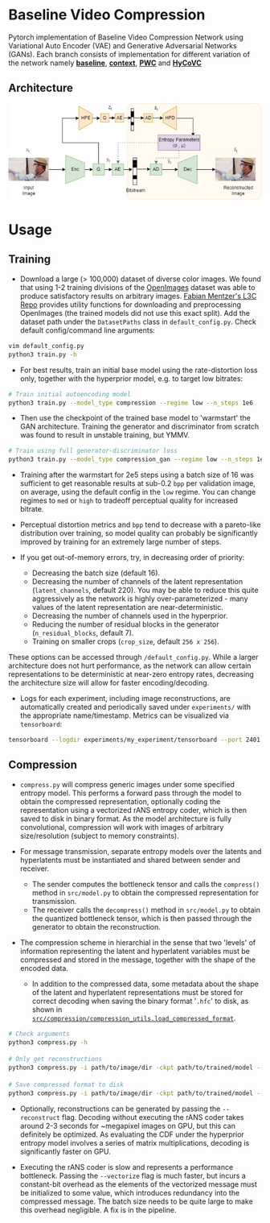 # Baseline Video Compression

Pytorch implementation of Baseline Video Compression Network using Variational Auto Encoder (VAE) and Generative Adversarial Networks (GANs).
Each branch consists of implementation for different variation of the network namely [__baseline__](https://github.com/AnandK27/HyCoVC/tree/baseline), [__context__](https://github.com/AnandK27/HyCoVC/tree/context), [__PWC__](https://github.com/AnandK27/HyCoVC/tree/PWC) and [__HyCoVC__](https://github.com/AnandK27/HyCoVC/tree/HyCoVC)

## Architecture
<img title = 'baseline-architecture' src='baseline.jpg' alt='baseline-architecture' />

# Usage

## Training

* Download a large (> 100,000) dataset of diverse color images. We found that using 1-2 training divisions of the [OpenImages](https://storage.googleapis.com/openimages/web/index.html) dataset was able to produce satisfactory results on arbitrary images. [Fabian Mentzer's L3C Repo](https://github.com/fab-jul/L3C-PyTorch/) provides utility functions for downloading and preprocessing OpenImages (the trained models did not use this exact split). Add the dataset path under the `DatasetPaths` class in `default_config.py`. Check default config/command line arguments:

```bash
vim default_config.py
python3 train.py -h
```

* For best results, train an initial base model using the rate-distortion loss only, together with the hyperprior model, e.g. to target low bitrates:

```bash
# Train initial autoencoding model
python3 train.py --model_type compression --regime low --n_steps 1e6
```

* Then use the checkpoint of the trained base model to 'warmstart' the GAN architecture. Training the generator and discriminator from scratch was found to result in unstable training, but YMMV.

```bash
# Train using full generator-discriminator loss
python3 train.py --model_type compression_gan --regime low --n_steps 1e6 --warmstart --ckpt path/to/base/checkpoint
```

* Training after the warmstart for 2e5 steps using a batch size of 16 was sufficient to get reasonable results at sub-0.2 `bpp` per validation image, on average, using the default config in the `low` regime. You can change regimes to `med` or `high` to tradeoff perceptual quality for increased bitrate.

* Perceptual distortion metrics and `bpp` tend to decrease with a pareto-like distribution over training, so model quality can probably be significantly improved by training for an extremely large number of steps.

* If you get out-of-memory errors, try, in decreasing order of priority:
  * Decreasing the batch size (default 16).
  * Decreasing the number of channels of the latent representation (`latent_channels`, default 220). You may be able to reduce this quite aggressively as the network is highly over-parameterized - many values of the latent representation are near-deterministic.
  * Decreasing the number of channels used in the hyperprior.
  * Reducing the number of residual blocks in the generator (`n_residual_blocks`, default 7).
  * Training on smaller crops (`crop_size`, default `256 x 256`).

These options can be accessed through `/default_config.py`. While a larger architecture does not hurt performance, as the network can allow certain representations to be deterministic at near-zero entropy rates, decreasing the architecture size will allow for faster encoding/decoding.

* Logs for each experiment, including image reconstructions, are automatically created and periodically saved under `experiments/` with the appropriate name/timestamp. Metrics can be visualized via `tensorboard`:

```bash
tensorboard --logdir experiments/my_experiment/tensorboard --port 2401
```

## Compression

* `compress.py` will compress generic images under some specified entropy model. This performs a forward pass through the model to obtain the compressed representation, optionally coding the representation using a vectorized rANS entropy coder, which is then saved to disk in binary format. As the model architecture is fully convolutional, compression will work with images of arbitrary size/resolution (subject to memory constraints).

* For message transmission, separate entropy models over the latents and hyperlatents must be instantiated and shared between sender and receiver.
  * The sender computes the bottleneck tensor and calls the `compress()` method in `src/model.py` to obtain the compressed representation for transmission.
  * The receiver calls the `decompress()` method in `src/model.py` to obtain the quantized bottleneck tensor, which is then passed through the generator to obtain the reconstruction.

* The compression scheme in hierarchial in the sense that two 'levels' of information representing the latent and hyperlatent variables must be compressed and stored in the message, together with the shape of the encoded data.
  * In addition to the compressed data, some metadata about the shape of the latent and hyperlatent representations must be stored for correct decoding when saving the binary format '`.hfc`' to disk, as shown in [`src/compression/compression_utils.load_compressed_format`](../src/compression/compression_utils.py).

```bash
# Check arguments
python3 compress.py -h

# Only get reconstructions
python3 compress.py -i path/to/image/dir -ckpt path/to/trained/model --reconstruct

# Save compressed format to disk
python3 compress.py -i path/to/image/dir -ckpt path/to/trained/model --save
```

* Optionally, reconstructions can be generated by passing the `--reconstruct` flag. Decoding without executing the rANS coder takes around 2-3 seconds for ~megapixel images on GPU, but this can definitely be optimized. As evaluating the CDF under the hyperprior entropy model involves a series of matrix multiplications, decoding is significantly faster on GPU.

* Executing the rANS coder is slow and represents a performance bottleneck. Passing the `--vectorize` flag is much faster, but incurs a constant-bit overhead as the elements of the vectorized message must be initialized to some value, which introduces redundancy into the compressed message. The batch size needs to be quite large to make this overhead negligible. A fix is in the pipeline.
